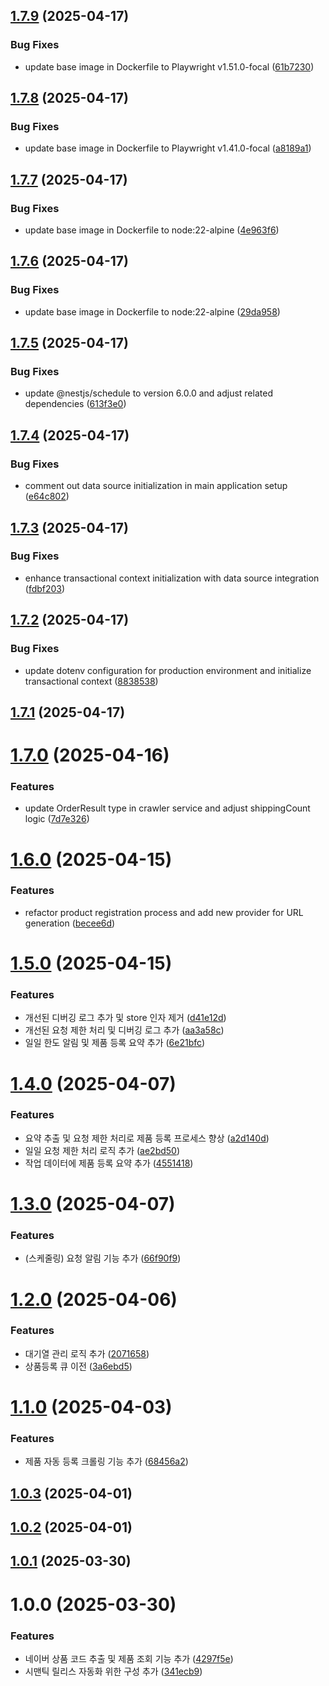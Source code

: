 ## [1.7.9](https://github.com/hush-mart/onch/compare/v1.7.8...v1.7.9) (2025-04-17)


### Bug Fixes

* update base image in Dockerfile to Playwright v1.51.0-focal ([61b7230](https://github.com/hush-mart/onch/commit/61b72307a8058c4b866a8bc0c7f58a91b9f487a6))

## [1.7.8](https://github.com/hush-mart/onch/compare/v1.7.7...v1.7.8) (2025-04-17)


### Bug Fixes

* update base image in Dockerfile to Playwright v1.41.0-focal ([a8189a1](https://github.com/hush-mart/onch/commit/a8189a1262cf9d9b8625787dbe36ae869276c33c))

## [1.7.7](https://github.com/hush-mart/onch/compare/v1.7.6...v1.7.7) (2025-04-17)


### Bug Fixes

* update base image in Dockerfile to node:22-alpine ([4e963f6](https://github.com/hush-mart/onch/commit/4e963f6f61a12267689cce2f8da43697cdd7663c))

## [1.7.6](https://github.com/hush-mart/onch/compare/v1.7.5...v1.7.6) (2025-04-17)


### Bug Fixes

* update base image in Dockerfile to node:22-alpine ([29da958](https://github.com/hush-mart/onch/commit/29da9589c99f98b77d8ec716a2d614b0f747ece3))

## [1.7.5](https://github.com/hush-mart/onch/compare/v1.7.4...v1.7.5) (2025-04-17)


### Bug Fixes

* update @nestjs/schedule to version 6.0.0 and adjust related dependencies ([613f3e0](https://github.com/hush-mart/onch/commit/613f3e043c9da6bf7b10f52e79f47da4c59d0262))

## [1.7.4](https://github.com/hush-mart/onch/compare/v1.7.3...v1.7.4) (2025-04-17)


### Bug Fixes

* comment out data source initialization in main application setup ([e64c802](https://github.com/hush-mart/onch/commit/e64c8029eb722f20326ccbfa11f95d2f31399d74))

## [1.7.3](https://github.com/hush-mart/onch/compare/v1.7.2...v1.7.3) (2025-04-17)


### Bug Fixes

* enhance transactional context initialization with data source integration ([fdbf203](https://github.com/hush-mart/onch/commit/fdbf20351c1e8ee80670882bdc8cefce13291d7b))

## [1.7.2](https://github.com/hush-mart/onch/compare/v1.7.1...v1.7.2) (2025-04-17)


### Bug Fixes

* update dotenv configuration for production environment and initialize transactional context ([8838538](https://github.com/hush-mart/onch/commit/8838538080c3c87f96575c889498918ca2c1c4d5))

## [1.7.1](https://github.com/hush-mart/onch/compare/v1.7.0...v1.7.1) (2025-04-17)

# [1.7.0](https://github.com/daechan-jo/auto-store-services-onch/compare/v1.6.0...v1.7.0) (2025-04-16)


### Features

* update OrderResult type in crawler service and adjust shippingCount logic ([7d7e326](https://github.com/daechan-jo/auto-store-services-onch/commit/7d7e326ad86f2b3d361312d0acb562a1ae340abb))

# [1.6.0](https://github.com/daechan-jo/auto-store-services-onch/compare/v1.5.0...v1.6.0) (2025-04-15)


### Features

* refactor product registration process and add new provider for URL generation ([becee6d](https://github.com/daechan-jo/auto-store-services-onch/commit/becee6d541fbd34149fc082a5695d2a47ba7b3b0))

# [1.5.0](https://github.com/daechan-jo/auto-store-services-onch/compare/v1.4.0...v1.5.0) (2025-04-15)


### Features

* 개선된 디버깅 로그 추가 및 store 인자 제거 ([d41e12d](https://github.com/daechan-jo/auto-store-services-onch/commit/d41e12d28aa1e049d091d3fa972212f654f3236a))
* 개선된 요청 제한 처리 및 디버깅 로그 추가 ([aa3a58c](https://github.com/daechan-jo/auto-store-services-onch/commit/aa3a58c189f780787dcb5dad5acad8bf21b421a2))
* 일일 한도 알림 및 제품 등록 요약 추가 ([6e21bfc](https://github.com/daechan-jo/auto-store-services-onch/commit/6e21bfca06214e119645ae2111dc380b96c7a6ef))

# [1.4.0](https://github.com/daechan-jo/auto-store-services-onch/compare/v1.3.0...v1.4.0) (2025-04-07)


### Features

* 요약 추출 및 요청 제한 처리로 제품 등록 프로세스 향상 ([a2d140d](https://github.com/daechan-jo/auto-store-services-onch/commit/a2d140d1511f597a6dd64b1c34ff58b43c1391a3))
* 일일 요청 제한 처리 로직 추가 ([ae2bd50](https://github.com/daechan-jo/auto-store-services-onch/commit/ae2bd50166b51838cc23fde9a925721cf5d98d83))
* 작업 데이터에 제품 등록 요약 추가 ([4551418](https://github.com/daechan-jo/auto-store-services-onch/commit/4551418ef672e201fbdfabc1a5f97afc06a2e567))

# [1.3.0](https://github.com/daechan-jo/auto-store-services-onch/compare/v1.2.0...v1.3.0) (2025-04-07)


### Features

* (스케줄링) 요청 알림 기능 추가 ([66f90f9](https://github.com/daechan-jo/auto-store-services-onch/commit/66f90f9c3f1260ddf6c1c9b2b83d5ba9eab8df5b))

# [1.2.0](https://github.com/daechan-jo/auto-store-services-onch/compare/v1.1.0...v1.2.0) (2025-04-06)


### Features

* 대기열 관리 로직 추가 ([2071658](https://github.com/daechan-jo/auto-store-services-onch/commit/20716589c12da595fa8634db238730f5429fd8a2))
* 상품등록 큐 이전 ([3a6ebd5](https://github.com/daechan-jo/auto-store-services-onch/commit/3a6ebd5f3f9a1463dca6d4362e037da0d0f2f06c))

# [1.1.0](https://github.com/daechan-jo/auto-store-services-onch/compare/v1.0.3...v1.1.0) (2025-04-03)


### Features

* 제품 자동 등록 크롤링 기능 추가 ([68456a2](https://github.com/daechan-jo/auto-store-services-onch/commit/68456a2baa62ffd0d226a104898877471cb225f6))

## [1.0.3](https://github.com/daechan-jo/auto-store-services-onch/compare/v1.0.2...v1.0.3) (2025-04-01)

## [1.0.2](https://github.com/daechan-jo/auto-store-services-onch/compare/v1.0.1...v1.0.2) (2025-04-01)

## [1.0.1](https://github.com/daechan-jo/auto-store-services-onch/compare/v1.0.0...v1.0.1) (2025-03-30)

# 1.0.0 (2025-03-30)


### Features

* 네이버 상품 코드 추출 및 제품 조회 기능 추가 ([4297f5e](https://github.com/daechan-jo/auto-store-services-onch/commit/4297f5e250a7266af8c464bc4ae495a48e7a3bcd))
* 시맨틱 릴리스 자동화 위한 구성 추가 ([341ecb9](https://github.com/daechan-jo/auto-store-services-onch/commit/341ecb96d5642f40e694ba93b0a036fa410660e5))
